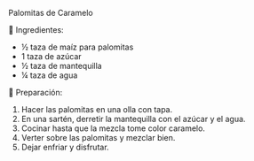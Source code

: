 Palomitas de Caramelo

📌 Ingredientes:

- ½ taza de maíz para palomitas
- 1 taza de azúcar
- ½ taza de mantequilla
- ¼ taza de agua

📌 Preparación:

1. Hacer las palomitas en una olla con tapa.
2. En una sartén, derretir la mantequilla con el azúcar y el agua.
3. Cocinar hasta que la mezcla tome color caramelo.
4. Verter sobre las palomitas y mezclar bien.
5. Dejar enfriar y disfrutar.